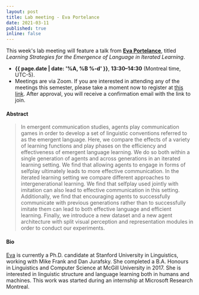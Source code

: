 ```yaml
---
layout: post
title: Lab meeting - Eva Portelance
date: 2021-03-11
published: true
inline: false 
---
```


This week's lab meeting will feature a talk from [**Eva Portelance**](people/portelance.eva), titled
_Learning Strategies for the Emergence of Language in Iterated Learning_.

- **{{ page.date | date: '%A, %B %-d' }}**, **13:30–14:30** (Montreal time, UTC-5).
- Meetings are via Zoom. If you are interested in attending any of the meetings
  this semester, please take a moment now to register at [this
  link](https://umontreal.zoom.us/meeting/register/tJItdu6rrj4vH9JbKXKlNpMbPPm8IUJdWP7Q).
  After approval, you will receive a confirmation email with the link to join. 

#### Abstract

<blockquote>
In emergent communication studies, agents play communication games in order to develop a set of linguistic conventions referred to as the emergent language. Here, we compare the effects of a variety of learning functions and play phases on the efficiency and effectiveness of emergent language learning. We do so both within a single generation of agents and across generations in an iterated learning setting. We find that allowing agents to engage in forms of selfplay ultimately leads to more effective communication. In the iterated learning setting we compare different approaches to intergenerational learning. We find that selfplay used jointly with imitation can also lead to effective communication in this setting. Additionally, we find that encouraging agents to successfully communicate with previous generations rather than to successfully imitate them can lead to both effective language and efficient learning. Finally, we introduce a new dataset and a new agent architecture with split visual perception and representation modules in order to conduct our experiments.
</blockquote>

#### Bio

[Eva](people/portelance.eva) is currently a Ph.D. candidate at Stanford University in Linguistics, working with Mike Frank and Dan Jurafsky. She completed a B.A. Honours in Linguistics and Computer Science at McGill University in 2017. She is interested in linguistic structure and language learning both in humans and machines. This work was started during an internship at Microsoft Research Montreal.
